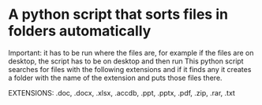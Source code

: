 # A python script that sorts files in folders automatically
Important: it has to be run where the files are, for example if the files are on desktop, the script has to be on desktop and then run
This python script searches for files with the following extensions and if it finds any it creates a folder with the name of the extension and puts those files there.

EXTENSIONS:
  .doc,
  .docx,
  .xlsx,
  .accdb,
  .ppt,
  .pptx,
  .pdf,
  .zip,
  .rar,
  .txt

